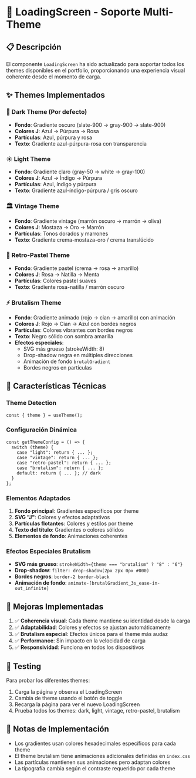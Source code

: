 # 🎨 LoadingScreen - Soporte Multi-Theme

## 📋 Descripción

El componente `LoadingScreen` ha sido actualizado para soportar todos los themes disponibles en el portfolio, proporcionando una experiencia visual coherente desde el momento de carga.

## ✨ Themes Implementados

### 🌙 Dark Theme (Por defecto)

- **Fondo**: Gradiente oscuro (slate-900 → gray-900 → slate-900)
- **Colores J**: Azul → Púrpura → Rosa
- **Partículas**: Azul, púrpura y rosa
- **Texto**: Gradiente azul-púrpura-rosa con transparencia

### ☀️ Light Theme

- **Fondo**: Gradiente claro (gray-50 → white → gray-100)
- **Colores J**: Azul → Índigo → Púrpura
- **Partículas**: Azul, índigo y púrpura
- **Texto**: Gradiente azul-índigo-púrpura / gris oscuro

### 🏛️ Vintage Theme

- **Fondo**: Gradiente vintage (marrón oscuro → marrón → oliva)
- **Colores J**: Mostaza → Oro → Marrón
- **Partículas**: Tonos dorados y marrones
- **Texto**: Gradiente crema-mostaza-oro / crema translúcido

### 🎀 Retro-Pastel Theme

- **Fondo**: Gradiente pastel (crema → rosa → amarillo)
- **Colores J**: Rosa → Natilla → Menta
- **Partículas**: Colores pastel suaves
- **Texto**: Gradiente rosa-natilla / marrón oscuro

### ⚡ Brutalism Theme

- **Fondo**: Gradiente animado (rojo → cian → amarillo) con animación
- **Colores J**: Rojo → Cian → Azul con bordes negros
- **Partículas**: Colores vibrantes con bordes negros
- **Texto**: Negro sólido con sombra amarilla
- **Efectos especiales**:
  - SVG más grueso (strokeWidth: 8)
  - Drop-shadow negra en múltiples direcciones
  - Animación de fondo `brutalGradient`
  - Bordes negros en partículas

## 🔧 Características Técnicas

### Theme Detection

```tsx
const { theme } = useTheme();
```

### Configuración Dinámica

```tsx
const getThemeConfig = () => {
  switch (theme) {
    case "light": return { ... };
    case "vintage": return { ... };
    case "retro-pastel": return { ... };
    case "brutalism": return { ... };
    default: return { ... }; // dark
  }
};
```

### Elementos Adaptados

1. **Fondo principal**: Gradientes específicos por theme
2. **SVG "J"**: Colores y efectos adaptativos
3. **Partículas flotantes**: Colores y estilos por theme
4. **Texto del título**: Gradientes o colores sólidos
5. **Elementos de fondo**: Animaciones coherentes

### Efectos Especiales Brutalism

- **SVG más grueso**: `strokeWidth={theme === "brutalism" ? "8" : "6"}`
- **Drop-shadow**: `filter: drop-shadow(2px 2px 0px #000)`
- **Bordes negros**: `border-2 border-black`
- **Animación de fondo**: `animate-[brutalGradient_3s_ease-in-out_infinite]`

## 🎯 Mejoras Implementadas

1. ✅ **Coherencia visual**: Cada theme mantiene su identidad desde la carga
2. ✅ **Adaptabilidad**: Colores y efectos se ajustan automáticamente
3. ✅ **Brutalism especial**: Efectos únicos para el theme más audaz
4. ✅ **Performance**: Sin impacto en la velocidad de carga
5. ✅ **Responsividad**: Funciona en todos los dispositivos

## 🚀 Testing

Para probar los diferentes themes:

1. Carga la página y observa el LoadingScreen
2. Cambia de theme usando el botón de toggle
3. Recarga la página para ver el nuevo LoadingScreen
4. Prueba todos los themes: dark, light, vintage, retro-pastel, brutalism

## 📝 Notas de Implementación

- Los gradientes usan colores hexadecimales específicos para cada theme
- El theme brutalism tiene animaciones adicionales definidas en `index.css`
- Las partículas mantienen sus animaciones pero adaptan colores
- La tipografía cambia según el contraste requerido por cada theme
